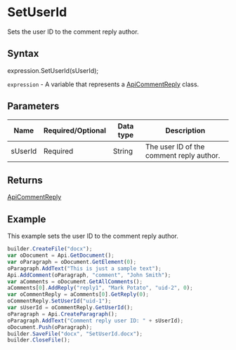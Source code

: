# SetUserId

Sets the user ID to the comment reply author.

## Syntax

expression.SetUserId(sUserId);

`expression` - A variable that represents a [ApiCommentReply](../ApiCommentReply.md) class.

## Parameters

| **Name** | **Required/Optional** | **Data type** | **Description** |
| ------------- | ------------- | ------------- | ------------- |
| sUserId | Required | String | The user ID of the comment reply author. |

## Returns

[ApiCommentReply](../ApiCommentReply.md)

## Example

This example sets the user ID to the comment reply author.

```javascript
builder.CreateFile("docx");
var oDocument = Api.GetDocument();
var oParagraph = oDocument.GetElement(0);
oParagraph.AddText("This is just a sample text");
Api.AddComment(oParagraph, "comment", "John Smith");
var aComments = oDocument.GetAllComments();
aComments[0].AddReply("reply1", "Mark Potato", "uid-2", 0);
var oCommentReply = aComments[0].GetReply(0);
oCommentReply.SetUserId("uid-1");
var sUserId = oCommentReply.GetUserId();
oParagraph = Api.CreateParagraph();
oParagraph.AddText("Comment reply user ID: " + sUserId);
oDocument.Push(oParagraph);
builder.SaveFile("docx", "SetUserId.docx");
builder.CloseFile();
```